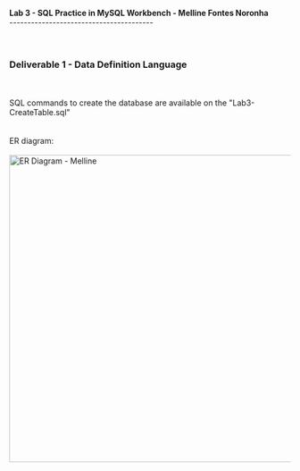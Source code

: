 **Lab 3 - SQL Practice in MySQL Workbench  - Melline Fontes Noronha**<br>
---------------------------------------- <br>
<br>
<br>
### Deliverable 1 - Data Definition Language <br>
<br>
<br> SQL commands to create the database are available on the "Lab3-CreateTable.sql" <br>
<br>
<br> ER diagram: <br>
<br>
<img src="[https://instructorc.github.io/site/slides/database/images/lab3/ec.PNG](https://github.com/user-attachments/assets/e52c91fa-120d-4400-a1c9-cb6255d21d64)" width="550" alt="ER Diagram - Melline"/>
